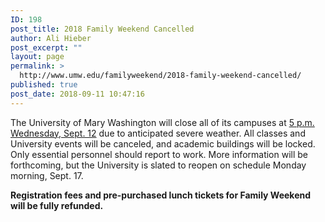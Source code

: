 ```yaml
---
ID: 198
post_title: 2018 Family Weekend Cancelled
author: Ali Hieber
post_excerpt: ""
layout: page
permalink: >
  http://www.umw.edu/familyweekend/2018-family-weekend-cancelled/
published: true
post_date: 2018-09-11 10:47:16
---
```

The University of Mary Washington will close all of its campuses at <u>5 p.m. Wednesday, Sept. 12</u> due to anticipated severe weather. All classes and University events will be canceled, and academic buildings will be locked. Only essential personnel should report to work. More information will be forthcoming, but the University is slated to reopen on schedule Monday morning, Sept. 17.

<strong>Registration fees and pre-purchased lunch tickets for Family Weekend will be fully refunded.</strong>